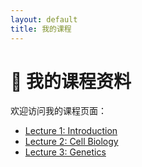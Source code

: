 ```yaml
---
layout: default
title: 我的课程
---
```


# 📘 我的课程资料

欢迎访问我的课程页面：

- [Lecture 1: Introduction](lecture1.pdf)
- [Lecture 2: Cell Biology](lecture2.pdf)
- [Lecture 3: Genetics](lecture3.pdf)
